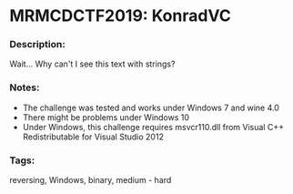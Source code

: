 # MRMCDCTF2019: KonradVC

### Description:
Wait... Why can't I see this text with strings?

### Notes:
* The challenge was tested and works under Windows 7 and wine 4.0
* There might be problems under Windows 10
* Under Windows, this challenge requires msvcr110.dll from Visual C++ Redistributable for Visual Studio 2012 

### Tags:
reversing, Windows, binary, medium - hard
